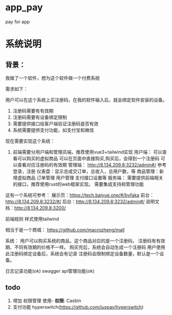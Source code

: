 # app_pay

pay for app

# 系统说明

## 背景：

我做了一个软件，想为这个软件做一个付费系统

需求如下：

用户可以在这个系统上买注册码，在我的软件输入后，就会绑定软件安装的设备。

1. 注册码需要有有效期
2. 注册码需要有设备绑定限制
3. 需要提供接口给客户端验证注册码是否有效
4. 系统需要提供支付功能，如支付宝和微信

现在需要实现这个系统：

1. 前端需要分用户端和管理员端，推荐使用vue3+tailwind实现
   用户端：
   可以查看可以购买的虚拟商品
   可以在页面中直接购买,购买后，会得到一个注册码
   可以查看对应注册码的有效期
   管理端：
   http://8.134.209.8:3232/admin#/  参考
   登录，注册
   仪表盘：显示总成交订单，总收入，总用户数，等
   商品管理：新增虚拟商品
   订单管理
   用户管理
   支付接口设置等
   服务端：
   需要提供前端相关的接口，推荐使用rust的web框架实现。
   需要集成支持和管理功能

这有一个系统可参考：
展示页：https://tech.baiyue.one/#/byfaka
前台：http://8.134.209.8:3232/#/
后台：http://8.134.209.8:3232/admin#/
说明文档：http://8.134.209.8:3200/

前端规则
样式使用tailwind

相当于是一个商城：
https://github.com/macrozheng/mall

系统：
用户可以购买系统的商品，这个商品对应的是一个注册码，
注册码有有效期、不同有效期的价格不一样。
购买完后，系统会自动生成一个注册码
用户使用此注册码绑定设备后，系统会有记录
注册码会限制绑定设备数量，默认是一个设备。

日志记录功能(ok)
swagger api管理功能(ok)

## todo

1. 增加 权限管理 使用- **权限**: Casbin
2. 支付功能 hyperswitch(https://github.com/juspay/hyperswitch)